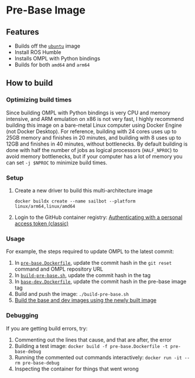 # Pre-Base Image

## Features

- Builds off the [`ubuntu`](https://hub.docker.com/_/ubuntu) image
- Install ROS Humble
- Installs OMPL with Python bindings
- Builds for both `amd64` and `arm64`

## How to build

### Optimizing build times

Since building OMPL with Python bindings is very CPU and memory intensive, and ARM emulation on x86 is not very fast,
I highly recommend building this image on a bare-metal Linux computer using Docker Engine (not Docker Desktop).
For reference, building with 24 cores uses up to 25GB memory and finishes in 20 minutes, and
building with 8 uses up to 12GB and finishes in 40 minutes, without bottlenecks.
By default building is done with half the number of jobs as logical processors (`HALF_NPROC`) to avoid memory
bottlenecks, but if your computer has a lot of memory you can set `-j $NPROC` to minimize build times.

### Setup

1. Create a new driver to build this multi-architecture image

   ```
   docker buildx create --name sailbot --platform linux/arm64,linux/amd64
   ```

2. Login to the GitHub container registry: [Authenticating with a personal access token (classic)](https://docs.github.com/en/packages/working-with-a-github-packages-registry/working-with-the-container-registry#authenticating-with-a-personal-access-token-classic)

### Usage

For example, the steps required to update OMPL to the latest commit:

1. In [`pre-base.Dockerfile`](pre-base.Dockerfile), update the commit hash in the `git reset` command and OMPL repository
   URL
2. In [`build-pre-base.sh`](build-pre-base.sh), update the commit hash in the tag
3. In [`base-dev.Dockerfile`](../base-dev/base-dev.Dockerfile), update the commit hash in the pre-base image tag
4. Build and push the image: `./build-pre-base.sh`
5. [Build the base and dev images using the newly built image](../base-dev/README.md#how-to-build)

### Debugging

If you are getting build errors, try:

1. Commenting out the lines that cause, and that are after, the error
2. Building a test image: `docker build -f pre-base.Dockerfile -t pre-base-debug`
3. Running the commented out commands interactively: `docker run -it --rm pre-base-debug`
4. Inspecting the container for things that went wrong

